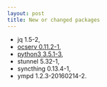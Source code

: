 ```yaml
---
layout: post
title: New or changed packages
---
```


* jq 1.5-2,
* [ocserv 0.11.2-1](http://www.infradead.org/ocserv/),
* [python3 3.5.1-3](https://www.python.org/),
* stunnel 5.32-1,
* syncthing 0.13.4-1,
* ympd 1.2.3-20160214-2.
